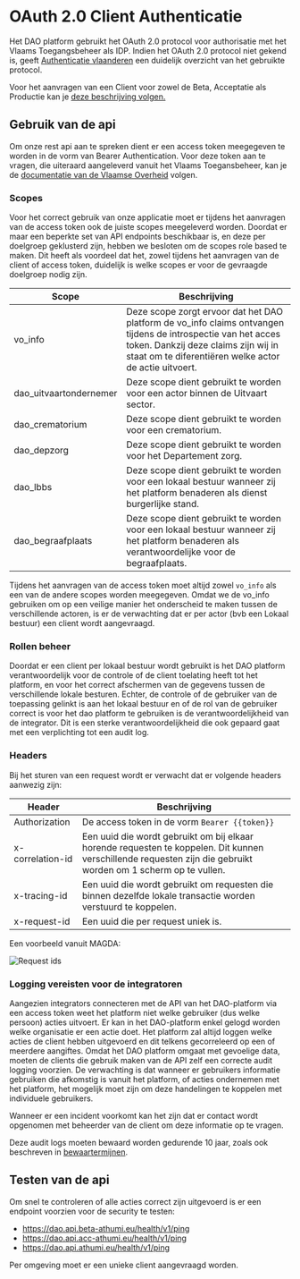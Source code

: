 # OAuth 2.0 Client Authenticatie
Het DAO platform gebruikt het OAuth 2.0 protocol voor authorisatie met het Vlaams Toegangsbeheer als IDP.
Indien het OAuth 2.0 protocol niet gekend is, geeft 
[Authenticatie vlaanderen](https://authenticatie.vlaanderen.be/docs/beveiligen-van-toepassingen/integratie-methoden/oauth/) 
een duidelijk overzicht van het gebruikte protocol.

Voor het aanvragen van een Client voor zowel de Beta, Acceptatie als Productie kan je [deze beschrijving volgen.](client-aanvragen.md)

## Gebruik van de api
Om onze rest api aan te spreken dient er een access token meegegeven te worden in de vorm van Bearer Authentication.
Voor deze token aan te vragen, die uiteraard aangeleverd vanuit het Vlaams Toegansbeheer, kan je de [documentatie van de Vlaamse Overheid](https://authenticatie.vlaanderen.be/docs/beveiligen-van-api/oauth-rest/) volgen.

### Scopes
Voor het correct gebruik van onze applicatie moet er tijdens het aanvragen van de access token ook de juiste scopes meegeleverd worden.
Doordat er maar een beperkte set van API endpoints beschikbaar is, en deze per doelgroep geklusterd zijn, hebben we besloten om de scopes role based te maken.
Dit heeft als voordeel dat het, zowel tijdens het aanvragen van de client of access token, duidelijk is welke scopes er voor de gevraagde doelgroep nodig zijn.  

| Scope                  | Beschrijving                                                                                                                                                                                                   |
|------------------------|----------------------------------------------------------------------------------------------------------------------------------------------------------------------------------------------------------------| 
| vo_info                | Deze scope zorgt ervoor dat het DAO platform de vo_info claims ontvangen tijdens de introspectie van het acces token. Dankzij deze claims zijn wij in staat om te diferentiëren welke actor de actie uitvoert. |
| dao_uitvaartondernemer | Deze scope dient gebruikt te worden voor een actor binnen de Uitvaart sector.                                                                                                                                  |
| dao_crematorium        | Deze scope dient gebruikt te worden voor een crematorium.                                                                                                                                                      |
| dao_depzorg            | Deze scope dient gebruikt te worden voor het Departement zorg.                                                                                                                                                 |
| dao_lbbs               | Deze scope dient gebruikt te worden voor een lokaal bestuur wanneer zij het platform benaderen als dienst burgerlijke stand.                                                                                    |
| dao_begraafplaats      | Deze scope dient gebruikt te worden voor een lokaal bestuur wanneer zij het platform benaderen als verantwoordelijke voor de begraafplaats.                                                                    |

Tijdens het aanvragen van de access token moet altijd zowel `vo_info` als een van de andere scopes worden meegegeven. 
Omdat we de vo_info gebruiken om op een veilige manier het onderscheid te maken tussen de verschillende actoren, is er de verwachting dat er per actor (bvb een Lokaal bestuur) een client wordt aangevraagd.

### Rollen beheer
Doordat er een client per lokaal bestuur wordt gebruikt is het DAO platform verantwoordelijk voor de controle of de client toelating heeft tot het platform, en voor het correct afschermen van de gegevens tussen de verschillende lokale besturen. 
Echter, de controle of de gebruiker van de toepassing gelinkt is aan het lokaal bestuur en of de rol van de gebruiker correct is voor het dao platform te gebruiken is de verantwoordelijkheid van de integrator.
Dit is een sterke verantwoordelijkheid die ook gepaard gaat met een verplichting tot een audit log.

### Headers
Bij het sturen van een request wordt er verwacht dat er volgende headers aanwezig zijn:

| Header           | Beschrijving                                                                                                                                                   |
|------------------|----------------------------------------------------------------------------------------------------------------------------------------------------------------|
| Authorization    | De access token in de vorm `Bearer {{token}}`                                                                                                                  |
| x-correlation-id | Een uuid die wordt gebruikt om bij elkaar horende requesten te koppelen. Dit kunnen verschillende requesten zijn die gebruikt worden om 1 scherm op te vullen. |
| x-tracing-id     | Een uuid die wordt gebruikt om requesten die binnen dezelfde lokale transactie worden verstuurd te koppelen.                                                   |
| x-request-id     | Een uuid die per request uniek is.                                                                                                                             | 

Een voorbeeld vanuit MAGDA:

![Request ids](../diagrams/request-ids.svg)


### Logging vereisten voor de integratoren
Aangezien integrators connecteren met de API van het DAO-platform via een access token weet het platform niet welke gebruiker (dus welke persoon) acties uitvoert. 
Er kan in het DAO-platform enkel gelogd worden welke organisatie er een actie doet. 
Het platform zal altijd loggen welke acties de client hebben uitgevoerd en dit telkens gecorreleerd op een of meerdere aangiftes. 
Omdat het DAO platform omgaat met gevoelige data, moeten de clients die gebruik maken van de API zelf een correcte audit logging voorzien. 
De verwachting is dat wanneer er gebruikers informatie gebruiken die afkomstig is vanuit het platform, of acties ondernemen met het platform, het mogelijk moet zijn om deze handelingen te koppelen met individuele gebruikers. 

Wanneer er een incident voorkomt kan het zijn dat er contact wordt opgenomen met beheerder van de client om deze informatie op te vragen.

Deze audit logs moeten bewaard worden gedurende 10 jaar, zoals ook beschreven in [bewaartermijnen](bewaartermijnen.md).


## Testen van de api
Om snel te controleren of alle acties correct zijn uitgevoerd is er een endpoint voorzien voor de security te testen:
- https://dao.api.beta-athumi.eu/health/v1/ping
- https://dao.api.acc-athumi.eu/health/v1/ping
- https://dao.api.athumi.eu/health/v1/ping

Per omgeving moet er een unieke client aangevraagd worden. 
